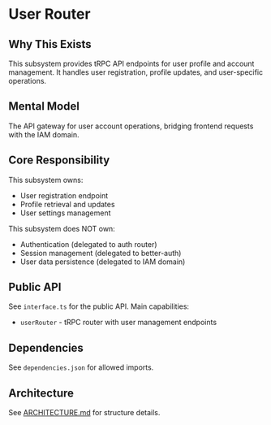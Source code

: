 # User Router

## Why This Exists
This subsystem provides tRPC API endpoints for user profile and account management. It handles user registration, profile updates, and user-specific operations.

## Mental Model
The API gateway for user account operations, bridging frontend requests with the IAM domain.

## Core Responsibility
This subsystem owns:
- User registration endpoint
- Profile retrieval and updates
- User settings management

This subsystem does NOT own:
- Authentication (delegated to auth router)
- Session management (delegated to better-auth)
- User data persistence (delegated to IAM domain)

## Public API
See `interface.ts` for the public API. Main capabilities:
- `userRouter` - tRPC router with user management endpoints

## Dependencies
See `dependencies.json` for allowed imports.

## Architecture
See [ARCHITECTURE.md](./ARCHITECTURE.md) for structure details.